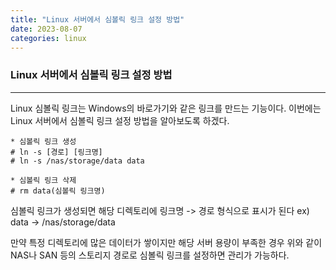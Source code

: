 ```yaml
---
title: "Linux 서버에서 심볼릭 링크 설정 방법"
date: 2023-08-07
categories: linux
---
```


### Linux 서버에서 심볼릭 링크 설정 방법

---

Linux 심볼릭 링크는 Windows의 바로가기와 같은 링크를 만드는 기능이다.
이번에는 Linux 서버에서 심볼릭 링크 설정 방법을 알아보도록 하겠다.

```
* 심볼릭 링크 생성
# ln -s [경로] [링크명]
# ln -s /nas/storage/data data

* 심볼릭 링크 삭제
# rm data(심볼릭 링크명)
```

심볼릭 링크가 생성되면 해당 디렉토리에 링크명 -> 경로 형식으로 표시가 된다
ex) data -> /nas/storage/data

만약 특정 디렉토리에 많은 데이터가 쌓이지만 해당 서버 용량이 부족한 경우
위와 같이 NAS나 SAN 등의 스토리지 경로로 심볼릭 링크를 설정하면 관리가 가능하다.
